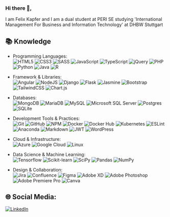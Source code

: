 ### Hi there 👋,
I am Felix Kapfer and I am a dual student at PERI SE studying 'International Management For Business and Information Technology' at DHBW Stuttgart

## 📚 Knowledge

* Programming Languages:   
![HTML5](https://img.shields.io/badge/HTML5%20-%20black?logo=HTML5&logoColor=E34F26)
![CSS3](https://img.shields.io/badge/CSS3%20-%20black?logo=CSS3&logoColor=1572B6)
![SASS](https://img.shields.io/badge/SASS%20-%20black?logo=SASS&logoColor=hotpink)
![JavaScript](https://img.shields.io/badge/JavaScript%20-%20black?logo=JavaScript&logoColor=F7DF1E)
![TypeScript](https://img.shields.io/badge/TypeScript%20-%20black?logo=TypeScript&logoColor=3178C6)
![jQuery](https://img.shields.io/badge/jQuery%20-%20black?logo=jQuery&logoColor=0769AD)
![PHP](https://img.shields.io/badge/PHP%20-%20black?logo=PHP&logoColor=777BB4)
![Python](https://img.shields.io/badge/Python%20-%20black?logo=Python&logoColor=3776AB)
![Java](https://img.shields.io/badge/Java%20-%20black?logo=Java&logoColor=007396)
![R](https://img.shields.io/badge/R%20-%20black?logo=R&logoColor=276DC3)

* Framework & Libraries:   
![Angular](https://img.shields.io/badge/Angular%20-%20black?logo=angular&logoColor=DD0031)
![NodeJS](https://img.shields.io/badge/Node.js%20-%20black?logo=node.js&logoColor=6DA55F)
![Django](https://img.shields.io/badge/Django%20-%20black?logo=django&logoColor=092E20)
![Flask](https://img.shields.io/badge/Flask%20-%20black?logo=flask&logoColor=white)
![Jasmine](https://img.shields.io/badge/Jasmine%20-%20black?logo=jasmine&logoColor=8A4182)
![Bootstrap](https://img.shields.io/badge/Bootstrap%20-%20black?logo=bootstrap&logoColor=7952B3)
![TailwindCSS](https://img.shields.io/badge/TailwindCSS%20-%20black?logo=tailwind-css&logoColor=38B2AC)
![Chart.js](https://img.shields.io/badge/Chart.js%20-%20black?logo=chart-dot-js&logoColor=FF6384)

* Databases:   
![MongoDB](https://img.shields.io/badge/MongoDB%20-%20black?logo=mongodb&logoColor=47A248)
![MariaDB](https://img.shields.io/badge/MariaDB%20-%20black?logo=mariadb&logoColor=003545)
![MySQL](https://img.shields.io/badge/MySQL%20-%20black?logo=mysql&logoColor=4479A1)
![Microsoft SQL Server](https://img.shields.io/badge/Microsoft%20SQL%20Server%20-%20black?logo=microsoft-sql-server&logoColor=CC2927)
![Postgres](https://img.shields.io/badge/Postgres%20-%20black?logo=postgresql&logoColor=336791)
![SQLite](https://img.shields.io/badge/SQLite%20-%20black?logo=sqlite&logoColor=003B57)

* Development Tools & Practices:     
![Git](https://img.shields.io/badge/Git%20-%20black?logo=git&logoColor=F05032)
![GitHub](https://img.shields.io/badge/GitHub%20-%20black?logo=github&logoColor=white)
![NPM](https://img.shields.io/badge/NPM%20-%20black?logo=npm)
![Docker](https://img.shields.io/badge/Docker%20-%20black?logo=docker&logoColor=2496ED)
![Docker Hub](https://img.shields.io/badge/Docker%20Hub%20-%20black?logo=docker&logoColor=2496ED)
![Kubernetes](https://img.shields.io/badge/Kubernetes%20-%20black?logo=kubernetes&logoColor=326CE5)
![ESLint](https://img.shields.io/badge/ESLint%20-%20black?logo=eslint&logoColor=4B32C3)
![Anaconda](https://img.shields.io/badge/Anaconda%20-%20black?logo=anaconda&logoColor=44A833)
![Markdown](https://img.shields.io/badge/Markdown%20-%20black?logo=markdown&logoColor=white)
![JWT](https://img.shields.io/badge/JWT%20-%20black?logo=JSON%20web%20tokens)
![WordPress](https://img.shields.io/badge/WordPress%20-%20black?logo=wordpress&logoColor=21759B)

* Cloud & Infrastructure:      
![Azure](https://img.shields.io/badge/Azure%20-%20black?logo=microsoft-azure&logoColor=0089D6)
![Google Cloud](https://img.shields.io/badge/Google%20Cloud%20-%20black?logo=google-cloud&logoColor=4285F4)
![Linux](https://img.shields.io/badge/Linux%20-%20black?logo=linux&logoColor=FCC624)

* Data Science & Machine Learning:     
![Tensorflow](https://img.shields.io/badge/Tensorflow%20-%20black?logo=tensorflow&logoColor=FF6F00)
![Scikit-learn](https://img.shields.io/badge/Scikit--learn%20-%20black?logo=scikit-learn&logoColor=F7931E)
![SciPy](https://img.shields.io/badge/SciPy%20-%20black?logo=scipy&logoColor=8CAAE6)
![Pandas](https://img.shields.io/badge/Pandas%20-%20black?logo=pandas&logoColor=150458)
![NumPy](https://img.shields.io/badge/NumPy%20-%20black?logo=numpy&logoColor=013243)

* Design & Collaboration:       
![Jira](https://img.shields.io/badge/Jira%20-%20black?logo=jira&logoColor=0052CC)
![Confluence](https://img.shields.io/badge/Confluence%20-%20black?logo=confluence&logoColor=172B4D)
![Figma](https://img.shields.io/badge/Figma%20-%20black?logo=figma&logoColor=F24E1E)
![Adobe XD](https://img.shields.io/badge/Adobe%20XD%20-%20black?logo=adobe-xd&logoColor=FF61F6)
![Adobe Photoshop](https://img.shields.io/badge/Adobe%20Photoshop%20-%20black?logo=adobe-photoshop&logoColor=31A8FF)
![Adobe Premiere Pro](https://img.shields.io/badge/Adobe%20Premiere%20Pro%20-%20black?logo=adobe-premiere-pro&logoColor=9999FF)
![Canva](https://img.shields.io/badge/Canva%20-%20black?logo=canva&logoColor=00C4CC)


## 🌐 Social Media:
[![LinkedIn](https://img.shields.io/badge/LinkedIn-%230077B5.svg?logo=linkedin&logoColor=white)](https://linkedin.com/in/felixkapfer) 










<!-- !

[AWS](https://img.shields.io/badge/AWS%20-%20black?logo=amazon-aws&logoColor=FF9900)
![Notion](https://img.shields.io/badge/Notion%20-%20black?logo=notion&logoColor=white)
![Postman](https://img.shields.io/badge/Postman%20-%20black?logo=postman&logoColor=FF6C37)
![Visual Studio Code](https://img.shields.io/badge/Visual%20Studio%20Code%20-%20black?logo=visual-studio-code&logoColor=007ACC)

-->
